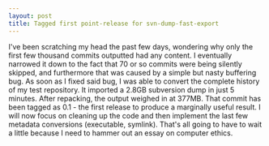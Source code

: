 ```yaml
---
layout: post
title: Tagged first point-release for svn-dump-fast-export
---
```


I've been scratching my head the past few days, wondering why only the first few thousand commits outputted had any content.
I eventually narrowed it down to the fact that 70 or so commits were being silently skipped, and furthermore that was caused by a simple but nasty buffering bug.
As soon as I fixed said bug, I was able to convert the complete history of my test repository. It imported a 2.8GB subversion dump in just 5 minutes. After repacking, the output weighed in at 377MB.
That commit has been tagged as 0.1 - the first release to produce a marginally useful result. I will now focus on cleaning up the code and then implement the last few metadata conversions (executable, symlink).
That's all going to have to wait a little because I need to hammer out an essay on computer ethics.
